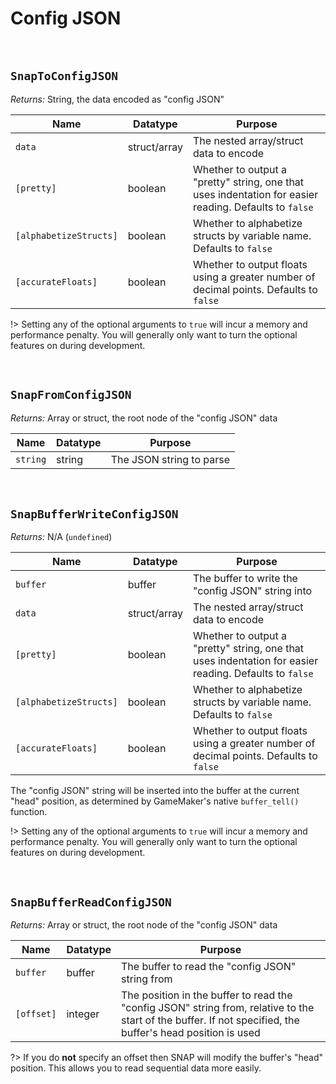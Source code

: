 # Config JSON

&nbsp;

## `SnapToConfigJSON`

*Returns:* String, the data encoded as "config JSON"

|Name                  |Datatype    |Purpose                                                                                               |
|----------------------|------------|------------------------------------------------------------------------------------------------------|
|`data`                |struct/array|The nested array/struct data to encode                                                                |
|`[pretty]`            |boolean     |Whether to output a "pretty" string, one that uses indentation for easier reading. Defaults to `false`|
|`[alphabetizeStructs]`|boolean     |Whether to alphabetize structs by variable name. Defaults to `false`                                  |
|`[accurateFloats]`    |boolean     |Whether to output floats using a greater number of decimal points. Defaults to `false`                |

!> Setting any of the optional arguments to `true` will incur a memory and performance penalty. You will generally only want to turn the optional features on during development.

&nbsp;

## `SnapFromConfigJSON`

*Returns:* Array or struct, the root node of the "config JSON" data

|Name    |Datatype|Purpose                 |
|--------|--------|------------------------|
|`string`|string  |The JSON string to parse|

&nbsp;

## `SnapBufferWriteConfigJSON`

*Returns:* N/A (`undefined`)

|Name                  |Datatype    |Purpose                                                                                               |
|----------------------|------------|------------------------------------------------------------------------------------------------------|
|`buffer`              |buffer      |The buffer to write the "config JSON" string into                                                     |
|`data`                |struct/array|The nested array/struct data to encode                                                                |
|`[pretty]`            |boolean     |Whether to output a "pretty" string, one that uses indentation for easier reading. Defaults to `false`|
|`[alphabetizeStructs]`|boolean     |Whether to alphabetize structs by variable name. Defaults to `false`                                  |
|`[accurateFloats]`    |boolean     |Whether to output floats using a greater number of decimal points. Defaults to `false`                |

The "config JSON" string will be inserted into the buffer at the current "head" position, as determined by GameMaker's native `buffer_tell()` function.

!> Setting any of the optional arguments to `true` will incur a memory and performance penalty. You will generally only want to turn the optional features on during development.

&nbsp;

## `SnapBufferReadConfigJSON`

*Returns:* Array or struct, the root node of the "config JSON" data

|Name      |Datatype|Purpose                                                                                                                                                    |
|----------|--------|-----------------------------------------------------------------------------------------------------------------------------------------------------------|
|`buffer`  |buffer  |The buffer to read the "config JSON" string from                                                                                                           |
|`[offset]`|integer |The position in the buffer to read the "config JSON" string from, relative to the start of the buffer. If not specified, the buffer's head position is used|

?> If you do **not** specify an offset then SNAP will modify the buffer's "head" position. This allows you to read sequential data more easily.